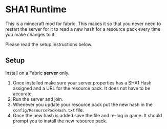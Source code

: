 # SHA1 Runtime

This is a minecraft mod for fabric. 
This makes it so that you never need to restart the server for it to read a new hash for a resource pack every time you make changes to it.

Please read the setup instructions below. 


## Setup

Install on a Fabric __server__ only. 

1. Once installed make sure your server.properties has a SHA1 Hash assigned and a URL for the resource pack. It does not have to be accurate.
2. Run the server and join.
3. Whenever you update your resource pack put the new hash in the `config/ResourcePackHash.txt` file.
4. Once the new hash is added save the file and re-log in game. It should prompt you to install the new resource pack.
